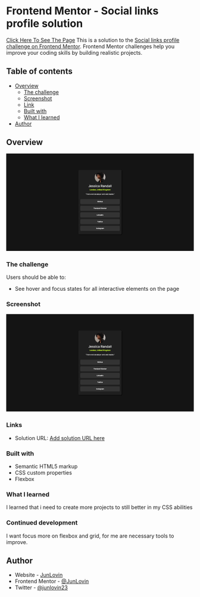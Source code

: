 # Frontend Mentor - Social links profile solution
[Click Here To See The Page](https://junlovin.github.io/Social-Links/)
This is a solution to the [Social links profile challenge on Frontend Mentor](https://www.frontendmentor.io/challenges/social-links-profile-UG32l9m6dQ). Frontend Mentor challenges help you improve your coding skills by building realistic projects. 

## Table of contents

- [Overview](#overview)
  - [The challenge](#the-challenge)
  - [Screenshot](#screenshot)
  - [Link](#links)
  - [Built with](#built-with)
  - [What I learned](#what-i-learned)
- [Author](#author)

## Overview

![alt text](/assets/images/image.png)

### The challenge

Users should be able to:

- See hover and focus states for all interactive elements on the page

### Screenshot

![alt text](/assets/images/image.png)

### Links

- Solution URL: [Add solution URL here](https://junlovin.github.io/Social-Links/)

### Built with

- Semantic HTML5 markup
- CSS custom properties
- Flexbox

### What I learned

I learned that i need to create more projects to still better in my CSS abilities

### Continued development

I want focus more on flexbox and grid, for me are necessary tools to improve.

## Author

- Website - [JunLovin](https://junlovin.github.io/Mathias)
- Frontend Mentor - [@JunLovin](https://www.frontendmentor.io/profile/JunLovin)
- Twitter - [@junlovin23](https://www.twitter.com/yourusername)
